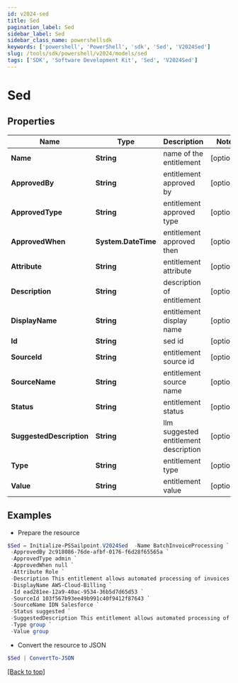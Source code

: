 ```yaml
---
id: v2024-sed
title: Sed
pagination_label: Sed
sidebar_label: Sed
sidebar_class_name: powershellsdk
keywords: ['powershell', 'PowerShell', 'sdk', 'Sed', 'V2024Sed'] 
slug: /tools/sdk/powershell/v2024/models/sed
tags: ['SDK', 'Software Development Kit', 'Sed', 'V2024Sed']
---
```



# Sed

## Properties

Name | Type | Description | Notes
------------ | ------------- | ------------- | -------------
**Name** | **String** | name of the entitlement | [optional] 
**ApprovedBy** | **String** | entitlement approved by | [optional] 
**ApprovedType** | **String** | entitlement approved type | [optional] 
**ApprovedWhen** | **System.DateTime** | entitlement approved then | [optional] 
**Attribute** | **String** | entitlement attribute | [optional] 
**Description** | **String** | description of entitlement | [optional] 
**DisplayName** | **String** | entitlement display name | [optional] 
**Id** | **String** | sed id | [optional] 
**SourceId** | **String** | entitlement source id | [optional] 
**SourceName** | **String** | entitlement source name | [optional] 
**Status** | **String** | entitlement status | [optional] 
**SuggestedDescription** | **String** | llm suggested entitlement description | [optional] 
**Type** | **String** | entitlement type | [optional] 
**Value** | **String** | entitlement value | [optional] 

## Examples

- Prepare the resource
```powershell
$Sed = Initialize-PSSailpoint.V2024Sed  -Name BatchInvoiceProcessing `
 -ApprovedBy 2c918086-76de-afbf-0176-f6d28f65565a `
 -ApprovedType admin `
 -ApprovedWhen null `
 -Attribute Role `
 -Description This entitlement allows automated processing of invoices in batches on a scheduled basis to streamline accounts payable procedures. `
 -DisplayName AWS-Cloud-Billing `
 -Id ead281ee-12a9-40ac-9534-36b5d7d65d53 `
 -SourceId 103f567b93ee49b991c40f9412f87643 `
 -SourceName IDN Salesforce `
 -Status suggested `
 -SuggestedDescription This entitlement allows automated processing of invoices in batches on a scheduled basis to streamline accounts payable `
 -Type group `
 -Value group
```

- Convert the resource to JSON
```powershell
$Sed | ConvertTo-JSON
```


[[Back to top]](#) 

